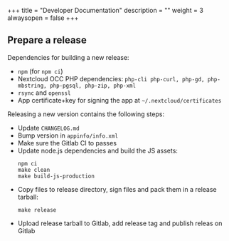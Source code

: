 +++
title = "Developer Documentation"
description = ""
weight = 3
alwaysopen = false
+++

## Prepare a release

Dependencies for building a new release:

* `npm` (for `npm ci`)
* Nextcloud OCC PHP dependencies: `php-cli php-curl, php-gd, php-mbstring, php-pgsql, php-zip, php-xml`
* `rsync` and `openssl`
* App certificate+key for signing the app at `~/.nextcloud/certificates`

Releasing a new version contains the following steps:

* Update `CHANGELOG.md`
* Bump version in `appinfo/info.xml`
* Make sure the Gitlab CI to passes
* Update node.js dependencies and build the JS assets:
  ```
  npm ci
  make clean
  make build-js-production
  ```
* Copy files to release directory, sign files and pack them in a release tarball:
  ```
  make release
  ```
* Upload release tarball to Gitlab, add release tag and publish releas on Gitlab
